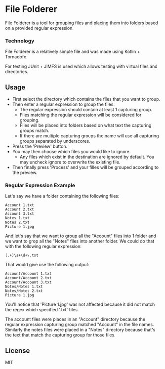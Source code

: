 # File Folderer
File Folderer is a tool for grouping files and placing them into folders based on a provided regular expression.

### Technology

File Folderer is a relatively simple file and was made using Kotlin + Tornadofx.

For testing JUnit + JIMFS is used which allows testing with virtual files and directories.

## Usage

  * First select the directory which contains the files that you want to group.
  * Then enter a regular expression to group the files.
    * The regular expression should contain at least 1 capturing group.
    * Files matching the regular expression will be considered for grouping.
    * Files will be placed into folders based on what text the capturing groups match.
    * If there are multiple capturing groups the name will use all capturing groups separated by underscores.
  * Press the 'Preview' button.
  * You may then choose which files you would like to ignore.
    * Any files which exist in the destination are ignored by default. You may uncheck ignore to overwrite the existing file.
  * Then finally press 'Process' and your filles will be grouped according to the preview.

### Regular Expression Example
Let's say we have a folder containing the following files:
```
Account 1.txt
Account 2.txt
Account 3.txt
Notes 1.txt
Notes 2.txt
Picture 1.jpg
```

And let's say that we want to group all the "Account" files into 1 folder and we want to grop all the "Notes" files into another folder.
We could do that with the following regular expression:
```
(.+)\s+\d+\.txt
```
That would give use the following output:
```
Account/Account 1.txt
Account/Account 2.txt
Account/Account 3.txt
Notes/Notes 1.txt
Notes/Notes 2.txt
Picture 1.jpg
```

You'll notice that 'Picture 1.jpg' was not affected because it did not match the regex which specified '.txt' files.

The account files were places in an "Account" directory because the regular expression capturing group matched "Account" in the file names. Similarly the notes files were placed in a "Notes" directory because that's the text that match the capturing group for those files.

License
----

MIT
